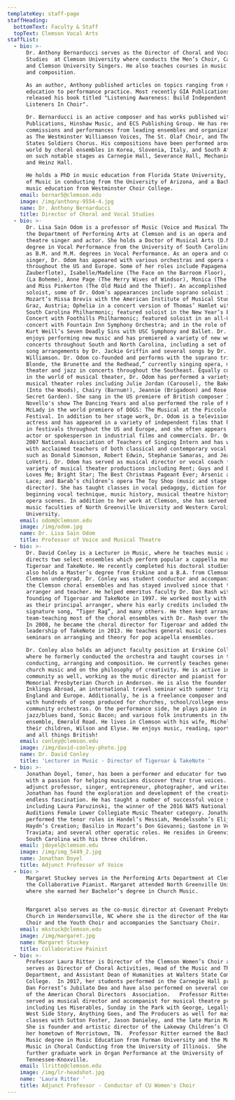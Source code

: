 ```yaml
---
templateKey: staff-page
staffHeading:
  bottomText: Faculty & Staff
  topText: Clemson Vocal Arts
staffList:
  - bio: >-
      Dr. Anthony Bernarducci serves as the Director of Choral and Vocal
      Studies  at Clemson University where conducts the Men’s Choir, Cantorei
      and Clemson University Singers. He also teaches courses in music theory
      and composition.

      As an author, Anthony published articles on topics ranging from music
      education to performance practice. Most recently GIA Publications has
      released his book titled "Listening Awareness: Build Independent Creative
      Listeners In Choir".   

      Dr. Bernarducci is an active composer and has works published with GIA
      Publications, Hinshaw Music, and ECS Publishing Group. He has received
      commissions and performances from leading ensembles and organizations such
      as The Westminster Williamson Voices, The St. Olaf Choir, and The United
      States Soldiers Chorus. His compositions have been performed around the
      world by choral ensembles in Korea, Slovenia, Italy, and South Africa and
      on such notable stages as Carnegie Hall, Severance Hall, Mechanics Hall,
      and Heinz Hall. 

      ​He holds a PhD in music education from Florida State University, a Master
      of Music in conducting from the University of Arizona, and a Bachelor of
      music education from Westminster Choir College.  
    email: bernar5@clemson.edu
    image: /img/anthony-9554-4.jpg
    name: Dr. Anthony Bernarducci
    title: Director of Choral and Vocal Studies
  - bio: >-
      Dr. Lisa Sain Odom is a professor of Music (Voice and Musical Theatre) in
      the Department of Performing Arts at Clemson and is an opera and musical
      theatre singer and actor. She holds a Doctor of Musical Arts (D.M.A.)
      degree in Vocal Performance from the University of South Carolina, as well
      as B.M. and M.M. degrees in Vocal Performance. As an opera and concert
      singer, Dr. Odom has appeared with various orchestras and opera companies
      throughout the US and Europe. Some of her roles include Papagena (Die
      Zauberflote), Isabelle/Madeline (The Face on the Barroom Floor), Musetta
      (La Boheme), Anne Page (The Merry Wives of Windsor), Monica (The Medium)
      and Miss Pinkerton (The Old Maid and the Thief). An accomplished concert
      soloist, some of Dr. Odom’s appearances include soprano soloist in
      Mozart’s Missa Brevis with the American Institute of Musical Studies in
      Graz, Austria; Ophelia in a concert version of Thomas’ Hamlet with the
      South Carolina Philharmonic; featured soloist in the New Year’s Eve Pops
      Concert with Foothills Philharmonic; featured soloist in an all-Gershwin
      concert with Fountain Inn Symphony Orchestra; and in the role of Anna in
      Kurt Weill’s Seven Deadly Sins with USC Symphony and Ballet. Dr. Odom
      enjoys performing new music and has premiered a variety of new works in
      concerts throughout South and North Carolina, including a set of gospel
      song arrangements by Dr. Jackie Griffin and several songs by Dr. Richard
      Williamson. Dr. Odom co-founded and performs with the soprano trio, “The
      Blonde, the Brunette and the Redhead,” currently singing opera, musical
      theater and jazz in concerts throughout the Southeast. Equally comfortable
      in the world of musical theater, Dr. Odom has performed a variety of
      musical theater roles including Julie Jordan (Carousel), the Baker’s Wife
      (Into the Woods), Chairy (Barnum!), Jeannie (Brigadoon) and Rose (The
      Secret Garden). She sang in the US premiere of British composer Ivor
      Novello's show The Dancing Years and also performed the role of K.D.
      McLady in the world premiere of DOGS: The Musical at the Piccolo Spoleto
      Festival. In addition to her stage work, Dr. Odom is a television and film
      actress and has appeared in a variety of independent films that have shown
      in festivals throughout the US and Europe, and she often appears as an
      actor or spokesperson in industrial films and commercials. Dr. Odom was a
      2007 National Association of Teachers of Singing Intern and has worked
      with acclaimed teachers of both classical and contemporary vocal pedagogy
      such as Donald Simonson, Robert Edwin, Stephanie Samaras, and Jeannette
      LoVetri. Dr. Odom has served as musical director or vocal coach for a
      variety of musical theater productions including Rent; Guys and Dolls; She
      Loves Me; Bright Star; The Best Christmas Pageant Ever; Arsenic and Old
      Lace; and Barab’s children’s opera The Toy Shop (music and stage
      director). She has taught classes in vocal pedagogy, diction for singers,
      beginning vocal technique, music history, musical theatre history and
      opera scenes. In addition to her work at Clemson, she has served on the
      music faculties of North Greenville University and Western Carolina
      University.
    email: odom@clemson.edu
    image: /img/odom.jpg
    name: Dr. Lisa Sain Odom
    title: Professor of Voice and Musical Theatre
  - bio: >-
      Dr. David Conley is a Lecturer in Music, where he teaches music and
      directs two select ensembles which perform popular a cappella music:
      Tigeroar and TakeNote. He recently completed his doctoral studies, and
      also holds a Master’s degree from Erskine and a B.A. from Clemson. While a
      Clemson undergrad, Dr. Conley was student conductor and accompanist for
      the Clemson choral ensembles and has stayed involved since that time as an
      arranger and teacher. He helped emeritus faculty Dr. Dan Rash with the
      founding of Tigeroar and TakeNote in 1997. He worked mostly with the guys
      as their principal arranger, where his early credits included their
      signature song, “Tiger Rag”, and many others. He then kept arranging and
      team-teaching most of the choral ensembles with Dr. Rash over the years.
      In 2008, he became the choral director for Tigeroar and added the
      leadership of TakeNote in 2013. He teaches general music courses and leads
      seminars on arranging and theory for pop acapella ensembles.

      ​Dr. Conley also holds an adjunct faculty position at Erskine College,
      where he formerly conducted the orchestra and taught courses in theory,
      conducting, arranging and composition. He currently teaches general music,
      church music and on the philosophy of creativity. He is active in the
      community as well, working as the music director and pianist for Young
      Memorial Presbyterian Church in Anderson. He is also the founder of
      Inklings Abroad, an international travel seminar with summer trips to
      England and Europe. Additionally, he is a freelance composer and arranger,
      with hundreds of songs produced for churches, school/college ensembles and
      community orchestras. On the performance side, he plays piano in the
      jazz/blues band, Sonic Bacon; and various folk instruments in the Celtic
      ensemble, Emerald Road. He lives in Clemson with his wife, Michelle, and
      their children, Wilson and Elyse. He enjoys music, reading, sport, travel
      and all things British!
    email: conley@clemson.edu
    image: /img/david-conley-photo.jpg
    name: Dr. David Conley
    title: 'Lecturer in Music - Director of Tigeroar & TakeNote '
  - bio: >-
      Jonathan Doyel, tenor, has been a performer and educator for two decades
      with a passion for helping musicians discover their true voices. As an
      adjunct professor, singer, entrepreneur, photographer, and writer,
      Jonathan has found the exploration and development of the creative mind an
      endless fascination. He has taught a number of successful voice students,
      including Laura Paruzinski, the winner of the 2016 NATS National Student
      Auditions Female Lower Collegiate Music Theater category. Jonathan has
      performed the tenor roles in Handel’s Messiah, Mendelssohn’s Elijah, and
      Haydn’s Creation; Basilio in Mozart’s Don Giovanni; Gastone in Verdi’s La
      Traviata; and several other operatic roles. He resides in Greenville,
      South Carolina with his three children.
    email: jdoyel@clemson.edu
    image: /img/img_5449_2.jpg
    name: Jonathan Doyel
    title: Adjunct Professor of Voice
  - bio: >
      Margaret Stuckey serves in the Performing Arts Department at Clemson as
      the Collaborative Pianist. Margaret attended North Greenville University
      where she earned her Bachelor’s degree in Church Music. 


      Margaret also serves as the co-music director at Covenant Prebyterian
      Church in Hendersonville, NC where she is the director of the Handbell
      Choir and the Youth Choir and accompanies the Sanctuary Choir. 
    email: mkstuck@clemson.edu
    image: /img/margaret.jpg
    name: Margaret Stuckey
    title: Collaborative Painist
  - bio: >-
      Professor Laura Ritter is Director of the Clemson Women’s Choir and also
      serves as Director of Choral Activities, Head of the Music and Theatre
      Department, and Assistant Dean of Humanities at Walters State Community
      College.  In 2017, her students performed in the Carnegie Hall premiere of
      Dan Forrest’s Jubilate Deo and have also performed on several conventions
      of the American Choral Directors  Association.   Professor Ritter has
      served as musical director and accompanist for musical theatre productions
      including Les Miserables, Sunday in the Park with George, Legally Blonde,
      West Side Story, Anything Goes, and The Producers as well for master
      classes with Sutton Foster, Jason Danieley, and the late Marin Mazzie. 
      She is founder and artistic director of the Lakeway Children’s Choir in
      her hometown of Morristown, TN.  Professor Ritter earned the Bachelor of
      Music degree in Music Education from Furman University and the Master of
      Music in Choral Conducting from the University of Illinois.  She has done
      further graduate work in Organ Performance at the University of
      Tennessee-Knoxville.  
    email: llritte@clemson.edu
    image: /img/lr-headshot.jpg
    name: 'Laura Ritter '
    title: Adjunct Professor - Conductor of CU Women's Choir
---
```


